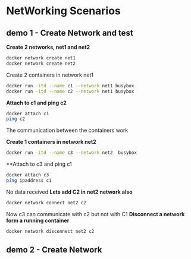 # NetWorking Scenarios
## demo 1 - Create Network and test
**Create 2 networks, net1 and net2**
```bash
docker network create net1
docker network create net2
```
Create 2 containers in network net1
```bash
docker run -itd --name c1 --network net1 busybox
docker run -itd --name c2 --network net1 busybox
```
**Attach to c1 and ping c2**
```bash
docker attach c1
ping c2
```
The communication between the containers work

**Create 1 containers in network net2**
```bash
docker run -itd --name c3 --network net2  busybox
```
**Attach to c3 and ping c1
```bash
docker attach c3
ping ipaddress c1
```
No data received
**Lets add C2 in net2 network also**
```bash
docker network connect net2 c2
```
Now c3 can communicate with c2 but not with C1
**Disconnect a network form a running container**
```bash
docker network disconnect net2 c2
```
## demo 2 - Create Network

